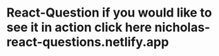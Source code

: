 # React-Question if you would like to see it in action click here nicholas-react-questions.netlify.app
